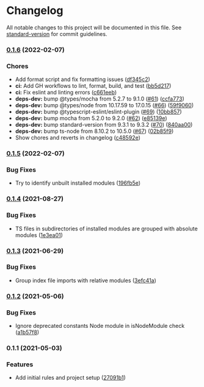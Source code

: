 # Changelog

All notable changes to this project will be documented in this file. See [standard-version](https://github.com/conventional-changelog/standard-version) for commit guidelines.

### [0.1.6](https://github.com/atdrago/import-sort-style-atdrago/compare/v0.1.5...v0.1.6) (2022-02-07)


### Chores

* Add format script and fix formatting issues ([df345c2](https://github.com/atdrago/import-sort-style-atdrago/commit/df345c28fa2cab852ce86ba42ec54f9981540e3a))
* **ci:** Add GH workflows to lint, format, build, and test ([bb5d217](https://github.com/atdrago/import-sort-style-atdrago/commit/bb5d217a29ee8553fcaa221057d10cbd14829cf5))
* **ci:** Fix eslint and linting errors ([c661eeb](https://github.com/atdrago/import-sort-style-atdrago/commit/c661eebea82f90576740e46fcd766641d2f333b6))
* **deps-dev:** bump @types/mocha from 5.2.7 to 9.1.0 ([#61](https://github.com/atdrago/import-sort-style-atdrago/issues/61)) ([ccfa773](https://github.com/atdrago/import-sort-style-atdrago/commit/ccfa7734c670865118496fb5c0a5ae77dc836a6d))
* **deps-dev:** bump @types/node from 10.17.59 to 17.0.15 ([#66](https://github.com/atdrago/import-sort-style-atdrago/issues/66)) ([59f9060](https://github.com/atdrago/import-sort-style-atdrago/commit/59f9060d2b9115cb38f636b665a9a77b949e45b8))
* **deps-dev:** bump @typescript-eslint/eslint-plugin ([#69](https://github.com/atdrago/import-sort-style-atdrago/issues/69)) ([10bb857](https://github.com/atdrago/import-sort-style-atdrago/commit/10bb8577168695798063079695f6a5446366c509))
* **deps-dev:** bump mocha from 5.2.0 to 9.2.0 ([#62](https://github.com/atdrago/import-sort-style-atdrago/issues/62)) ([e85139e](https://github.com/atdrago/import-sort-style-atdrago/commit/e85139e9f878d1ffb8a1c17764d7fefb128fc424))
* **deps-dev:** bump standard-version from 9.3.1 to 9.3.2 ([#70](https://github.com/atdrago/import-sort-style-atdrago/issues/70)) ([840aa00](https://github.com/atdrago/import-sort-style-atdrago/commit/840aa00a15e78c2c4f2fc1cdda902d7157bbf196))
* **deps-dev:** bump ts-node from 8.10.2 to 10.5.0 ([#67](https://github.com/atdrago/import-sort-style-atdrago/issues/67)) ([02b85f9](https://github.com/atdrago/import-sort-style-atdrago/commit/02b85f9200f218521a0a86d1d0438dfee974679f))
* Show chores and reverts in changelog ([c48592e](https://github.com/atdrago/import-sort-style-atdrago/commit/c48592e17224b99e439597dfa2ec1989da802bdc))

### [0.1.5](https://github.com/atdrago/import-sort-style-atdrago/compare/v0.1.4...v0.1.5) (2022-02-07)

### Bug Fixes

- Try to identify unbuilt installed modules ([196fb5e](https://github.com/atdrago/import-sort-style-atdrago/commit/196fb5e23f8fe7dca05b1e72143f586fa1d4008a))

### [0.1.4](https://github.com/atdrago/import-sort-style-atdrago/compare/v0.1.3...v0.1.4) (2021-08-27)

### Bug Fixes

- TS files in subdirectories of installed modules are grouped with absolute modules ([1e3ea01](https://github.com/atdrago/import-sort-style-atdrago/commit/1e3ea016b563796a57b218a19fe7aaba3095f9f9))

### [0.1.3](https://github.com/atdrago/import-sort-style-atdrago/compare/v0.1.2...v0.1.3) (2021-06-29)

### Bug Fixes

- Group index file imports with relative modules ([3efc41a](https://github.com/atdrago/import-sort-style-atdrago/commit/3efc41acf2015fcd5a5ff637560d42dea04de862))

### [0.1.2](https://github.com/atdrago/import-sort-style-atdrago/compare/v0.1.1...v0.1.2) (2021-05-06)

### Bug Fixes

- Ignore deprecated constants Node module in isNodeModule check ([a1b57f8](https://github.com/atdrago/import-sort-style-atdrago/commit/a1b57f86fe94a15819ff6771270789bc6dd5466f))

### 0.1.1 (2021-05-03)

### Features

- Add initial rules and project setup ([27091b1](https://github.com/atdrago/import-sort-style-atdrago/commit/27091b1c82028af859998da582c118e10dbed129))

